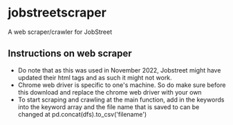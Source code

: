 # jobstreetscraper
A web scraper/crawler for JobStreet

## Instructions on web scraper
- Do note that as this was used in November 2022, Jobstreet might have updated their html tags and as such it might not work.
- Chrome web driver is specific to one's machine. So do make sure before this download and replace the chrome web driver with your own
- To start scraping and crawling at the main function, add in the keywords into the keyword array and the file name that is saved to can be changed at pd.concat(dfs).to_csv('filename')
